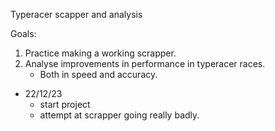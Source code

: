 Typeracer scapper and analysis

Goals:
1. Practice making a working scrapper. 
2. Analyse improvements in performance in typeracer races. 
	- Both in speed and accuracy. 

- 22/12/23
	- start project
	- attempt at scrapper going really badly. 